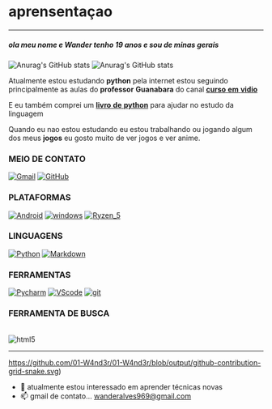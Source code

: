 # aprensentaçao
---
##### ola meu nome e **Wander** tenho 19 anos e sou de minas gerais 
![Anurag's GitHub stats](https://github-readme-stats.vercel.app/api?username=01-W4nd3r&show_icons=true&theme=tokyonight)
![Anurag's GitHub stats](https://github-readme-stats.vercel.app/api/top-langs/?username=01-W4nd3r&layout=compact&theme=tokyonight)

Atualmente estou estudando **python** pela internet estou seguindo principalmente as aulas do __professor__ **Guanabara** 
do canal [__curso__ **em** __vidio__](https://youtube.com/c/CursoemV%C3%ADdeo)

E eu também comprei um [__livro__ **de** __python__](https://www.amazon.com.br/Introdu%C3%A7%C3%A3o-Programa%C3%A7%C3%A3o-com-Python-Algoritmos/dp/8575227181/ref=mp_s_a_1_8?crid=2SDZ1JYB326IA&keywords=introdu%C3%A7%C3%A3o+a+analise+e+desenvolvimento+de+sistemas&qid=1655346476&sprefix=introdu%C3%A7%C3%A3o+a+analise+e+desenvolvimento+de+sistemas%2Caps%2C341&sr=8-8) para ajudar no estudo da linguagem 

Quando eu nao estou estudando eu estou trabalhando ou jogando algum dos meus __jogos__ eu gosto muito de ver jogos e ver anime.



### MEIO DE CONTATO

[![Gmail](https://img.shields.io/badge/Gmail-D14836?style=for-the-badge&logo=gmail&logoColor=white)](wanderalves969@gmail.com)
[![GitHub](https://img.shields.io/badge/GitHub-100000?style=for-the-badge&logo=github&logoColor=white)](https://github.com/01-W4nd3r)

### PLATAFORMAS

[![Android](https://img.shields.io/badge/Android-3DDC84?style=for-the-badge&logo=android&logoColor=white)](https://github.com/01-W4nd3r)
[![windows](https://img.shields.io/badge/Windows-0078D6?style=for-the-badge&logo=windows&logoColor=white)](https://github.com/01-W4nd3r)
[![Ryzen_5](https://img.shields.io/badge/AMD-Ryzen_5_R5-5500U?style=for-the-badge&logo=amd&logoColor=white)](https://github.com/01-W4nd3r)

### LINGUAGENS

[![Python](https://img.shields.io/badge/Python-3776AB?style=for-the-badge&logo=python&logoColor=white)](https://github.com/01-W4nd3r)
[![Markdown](https://img.shields.io/badge/Markdown-000000?style=for-the-badge&logo=markdown&logoColor=white)](https://github.com/01-W4nd3r)

### FERRAMENTAS

[![Pycharm](https://img.shields.io/badge/PyCharm-000000.svg?&style=for-the-badge&logo=PyCharm&logoColor=white)](https://github.com/01-W4nd3r)
[![VScode](https://img.shields.io/badge/Visual_Studio_Code-0078D4?style=for-the-badge&logo=visual%20studio%20code&logoColor=white)](https://github.com/01-W4nd3r)
[![git](https://img.shields.io/badge/GIT-E44C30?style=for-the-badge&logo=git&logoColor=white)](https://github.com/01-W4nd3r)


### FERRAMENTA DE BUSCA

<div style="display: inline_block"><br/>
  <img align="center"     alt="html5" src="https://img.shields.io/badge/Google_chrome-4285F4?style=for-the-badge&logo=Google-chrome&logoColor=white" />

---


https://github.com/01-W4nd3r/01-W4nd3r/blob/output/github-contribution-grid-snake.svg)


- 👀 atualmente estou interessado em aprender técnicas novas
- 📫 gmail de contato... wanderalves969@gmail.com

<!---
01-W4nd3r/01-W4nd3r is a ✨ special ✨ repository because its `README.md` (this file) appears on your GitHub profile.
You can click the Preview link to take a look at your changes.
--->
